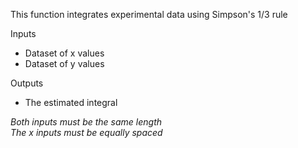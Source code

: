This function integrates experimental data using Simpson's 1/3 rule 
    
Inputs  
* Dataset of x values 
* Dataset of y values 
  
 Outputs
 * The estimated integral 
  
 *Both inputs must be the same length*  
 *The x inputs must be equally spaced*  
